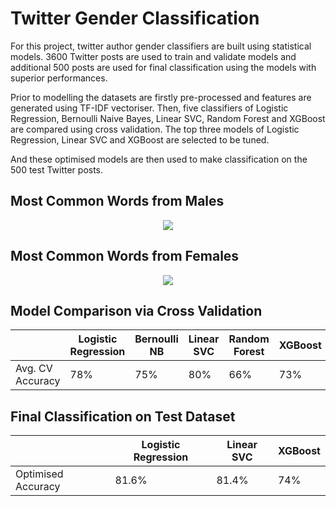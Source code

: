 # Twitter Gender Classification
For this project, twitter author gender classifiers are built using statistical models. 3600 Twitter posts are used to train and validate models and additional 500 posts are used for final classification using the models with superior performances.

Prior to modelling the datasets are firstly pre-processed and features are generated using TF-IDF vectoriser. Then, five classifiers of Logistic Regression, Bernoulli Naive Bayes, Linear SVC, Random Forest and XGBoost are compared using cross validation. The top three models of Logistic Regression, Linear SVC and XGBoost are selected to be tuned.

And these optimised models are then used to make classification on the 500 test Twitter posts.

## Most Common Words from Males
<p align="center">
<img src="https://github.com/TravisH0301/data_science_projects/blob/master/twitter_gender_classification/images/common2.png" with="500">
</p>

## Most Common Words from Females
<p align="center">
<img src="https://github.com/TravisH0301/data_science_projects/blob/master/twitter_gender_classification/images/common3.png" with="500">
</p>

## Model Comparison via Cross Validation
||Logistic Regression|Bernoulli NB|Linear SVC|Random Forest|XGBoost|
|-|-|-|-|-|-|
|Avg. CV Accuracy|78%|75%|80%|66%|73%|

## Final Classification on Test Dataset
||Logistic Regression|Linear SVC|XGBoost|
|-|-|-|-|
|Optimised Accuracy|81.6%|81.4%|74%|
